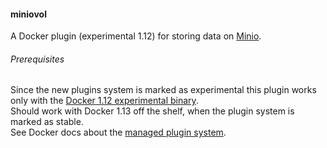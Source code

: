 #### miniovol

A Docker plugin (experimental 1.12) for storing data on [Minio](https://minio.io).

###### Prerequisites
Since the new plugins system is marked as experimental this plugin works only with the [Docker 1.12 experimental binary](https://github.com/docker/docker/releases).  
Should work with Docker 1.13 off the shelf, when the plugin system is marked as stable.  
See Docker docs about the [managed plugin system](https://docs.docker.com/engine/extend/#/installing-and-using-a-plugin).  
